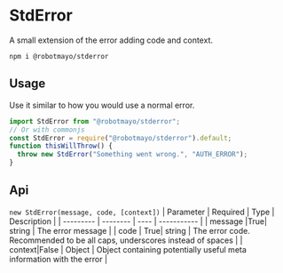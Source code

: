 # StdError

A small extension of the error adding code and context.

`npm i @robotmayo/stderror`

## Usage

Use it similar to how you would use a normal error.

```javascript
import StdError from "@robotmayo/stderror";
// Or with commonjs
const StdError = require("@robotmayo/stderror").default;
function thisWillThrow() {
  throw new StdError("Something went wrong.", "AUTH_ERROR");
}
```

## Api

`new StdError(message, code, [context])`
| Parameter | Required | Type | Description |
| --------- | -------- | ---- | ----------- |
| message |True| string | The error message |
| code | True| string | The error code. Recommended to be all caps, underscores instead of spaces |
| context|False | Object | Object containing potentially useful meta information with the error |
